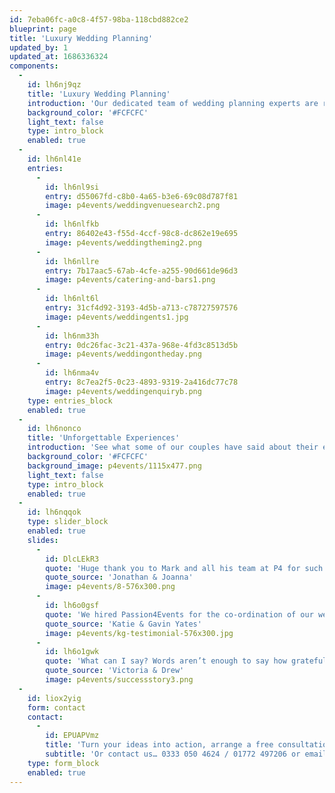 ```yaml
---
id: 7eba06fc-a0c8-4f57-98ba-118cbd882ce2
blueprint: page
title: 'Luxury Wedding Planning'
updated_by: 1
updated_at: 1686336324
components:
  -
    id: lh6nj9qz
    title: 'Luxury Wedding Planning'
    introduction: 'Our dedicated team of wedding planning experts are ready to take away all of the time consuming tasks, such as sourcing reliable suppliers and ensuring you keep to your budget. Allowing you the time to enjoy the wedding planning process with your friends and family – stress free. Specialists in marquee weddings, watch as our team’s technical knowledge and experience comes into it’s own. Creating the special day of your dreams.'
    background_color: '#FCFCFC'
    light_text: false
    type: intro_block
    enabled: true
  -
    id: lh6nl41e
    entries:
      -
        id: lh6nl9si
        entry: d55067fd-c8b0-4a65-b3e6-69c08d787f81
        image: p4events/weddingvenuesearch2.png
      -
        id: lh6nlfkb
        entry: 86402e43-f55d-4ccf-98c8-dc862e19e695
        image: p4events/weddingtheming2.png
      -
        id: lh6nllre
        entry: 7b17aac5-67ab-4cfe-a255-90d661de96d3
        image: p4events/catering-and-bars1.png
      -
        id: lh6nlt6l
        entry: 31cf4d92-3193-4d5b-a713-c78727597576
        image: p4events/weddingents1.jpg
      -
        id: lh6nm33h
        entry: 0dc26fac-3c21-437a-968e-4fd3c8513d5b
        image: p4events/weddingontheday.png
      -
        id: lh6nma4v
        entry: 8c7ea2f5-0c23-4893-9319-2a416dc77c78
        image: p4events/weddingenquiryb.png
    type: entries_block
    enabled: true
  -
    id: lh6nonco
    title: 'Unforgettable Experiences'
    introduction: 'See what some of our couples have said about their experience with us.'
    background_color: '#FCFCFC'
    background_image: p4events/1115x477.png
    light_text: false
    type: intro_block
    enabled: true
  -
    id: lh6nqqok
    type: slider_block
    enabled: true
    slides:
      -
        id: DlcLEkR3
        quote: 'Huge thank you to Mark and all his team at P4 for such an amazing wedding day. The attention to detail was phenomenal, from fire eaters to acts on stilts, you name it we got it! Not only did we find the perfect wedding planner, we also found a lifelong friend!'
        quote_source: 'Jonathan & Joanna'
        image: p4events/8-576x300.png
      -
        id: lh6o0gsf
        quote: 'We hired Passion4Events for the co-ordination of our wedding. From our initial meeting Mark was extremely professional and helpful with all of our plans. We worked closely with Mark in the run up to our wedding and it was extremely reassuring to know Mark was always on hand!'
        quote_source: 'Katie & Gavin Yates'
        image: p4events/kg-testimonial-576x300.jpg
      -
        id: lh6o1gwk
        quote: 'What can I say? Words aren’t enough to say how grateful we are for everything you did to make our wedding day so incredible. We feel so lucky having met you, and will be recommending you to all our friends who get married over the years to come! Thank you so so much!'
        quote_source: 'Victoria & Drew'
        image: p4events/successstory3.png
  -
    id: liox2yig
    form: contact
    contact:
      -
        id: EPUAPVmz
        title: 'Turn your ideas into action, arrange a free consultation'
        subtitle: 'Or contact us… 0333 050 4624 / 01772 497206 or email us: info@p4events.co.uk'
    type: form_block
    enabled: true
---
```

